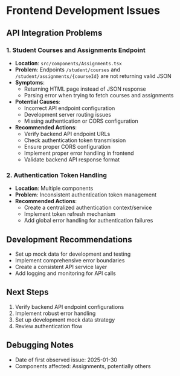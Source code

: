 # Frontend Development Issues

## API Integration Problems

### 1. Student Courses and Assignments Endpoint
- **Location**: `src/components/Assignments.tsx`
- **Problem**: Endpoints `/student/courses` and `/student/assignments/{courseId}` are not returning valid JSON
- **Symptoms**: 
  - Returning HTML page instead of JSON response
  - Parsing error when trying to fetch courses and assignments
- **Potential Causes**:
  - Incorrect API endpoint configuration
  - Development server routing issues
  - Missing authentication or CORS configuration
- **Recommended Actions**:
  - Verify backend API endpoint URLs
  - Check authentication token transmission
  - Ensure proper CORS configuration
  - Implement proper error handling in frontend
  - Validate backend API response format

### 2. Authentication Token Handling
- **Location**: Multiple components
- **Problem**: Inconsistent authentication token management
- **Recommended Actions**:
  - Create a centralized authentication context/service
  - Implement token refresh mechanism
  - Add global error handling for authentication failures

## Development Recommendations
- Set up mock data for development and testing
- Implement comprehensive error boundaries
- Create a consistent API service layer
- Add logging and monitoring for API calls

## Next Steps
1. Verify backend API endpoint configurations
2. Implement robust error handling
3. Set up development mock data strategy
4. Review authentication flow

## Debugging Notes
- Date of first observed issue: 2025-01-30
- Components affected: Assignments, potentially others
